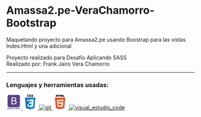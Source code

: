 # Amassa2.pe-VeraChamorro-Bootstrap
Maquetando proyecto para Amassa2.pe usando Boostrap para las vistas Indes.Html y una adicional

Proyecto realizado para Desafío Aplicando SASS
<br>
Realizado por: Frank Jairo Vera Chamorro
<hr>
<h3 align="left">Lenguajes y herramientas usadas: </h3>
<p align="left"> <a href="https://getbootstrap.com" target="_blank"> <img src="https://raw.githubusercontent.com/devicons/devicon/master/icons/bootstrap/bootstrap-plain-wordmark.svg" alt="bootstrap" width="40" height="40"/> </a> <a href="https://www.w3schools.com/css/" target="_blank"> <img src="https://raw.githubusercontent.com/devicons/devicon/master/icons/css3/css3-original-wordmark.svg" alt="css3" width="40" height="40"/> </a>  <a href="https://git-scm.com/" target="_blank"> <img src="https://www.vectorlogo.zone/logos/git-scm/git-scm-icon.svg" alt="git" width="40" height="40"/> </a> <a href="https://www.w3.org/html/" target="_blank"> <img src="https://raw.githubusercontent.com/devicons/devicon/master/icons/html5/html5-original-wordmark.svg" alt="html5" width="40" height="40"/> </a>
  <a href="https://www.w3.org/html/" target="_blank"> <img src="https://cdn.jsdelivr.net/gh/devicons/devicon/icons/visualstudio/visualstudio-plain.svg" alt="visual_estudio_code" width="40" height="40"/> </a> 
  
  
